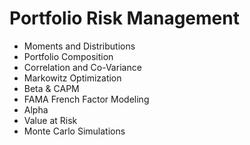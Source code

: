 # Portfolio Risk Management

* Moments and Distributions
* Portfolio Composition
* Correlation and Co-Variance
* Markowitz Optimization
* Beta & CAPM
* FAMA French Factor Modeling
* Alpha
* Value at Risk
* Monte Carlo Simulations
